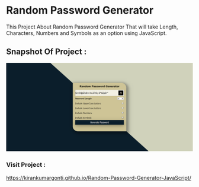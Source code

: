 # **Random Password Generator**

This Project About Random Password Generator That will take Length, Characters, Numbers and Symbols as an option using JavaScript.

## **Snapshot Of Project :**
![extension_pic](./image/1.png)

### **Visit Project :**

https://kirankumargonti.github.io/Random-Password-Generator-JavaScript/